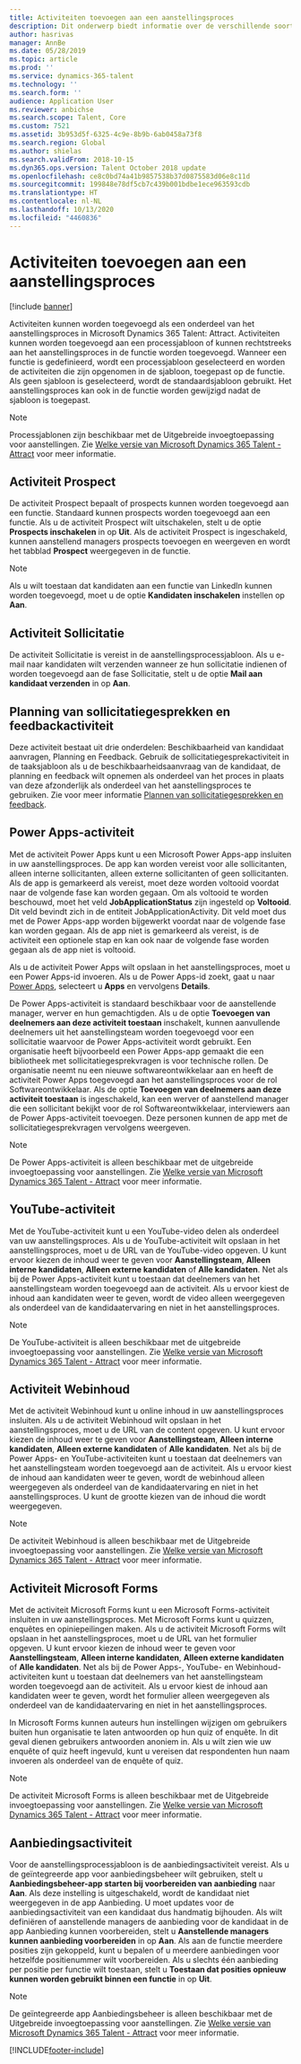 ```yaml
---
title: Activiteiten toevoegen aan een aanstellingsproces
description: Dit onderwerp biedt informatie over de verschillende soorten activiteiten die u kunt toevoegen aan een aanstellingsproces in Microsoft Dynamics 365 Talent - Attract.
author: hasrivas
manager: AnnBe
ms.date: 05/28/2019
ms.topic: article
ms.prod: ''
ms.service: dynamics-365-talent
ms.technology: ''
ms.search.form: ''
audience: Application User
ms.reviewer: anbichse
ms.search.scope: Talent, Core
ms.custom: 7521
ms.assetid: 3b953d5f-6325-4c9e-8b9b-6ab0458a73f8
ms.search.region: Global
ms.author: shielas
ms.search.validFrom: 2018-10-15
ms.dyn365.ops.version: Talent October 2018 update
ms.openlocfilehash: ce8c0bd74a41b9857538b37d0875583d06e8c11d
ms.sourcegitcommit: 199848e78df5cb7c439b001bdbe1ece963593cdb
ms.translationtype: HT
ms.contentlocale: nl-NL
ms.lasthandoff: 10/13/2020
ms.locfileid: "4460836"
---
```

# <a name="add-activities-to-a-hiring-process"></a>Activiteiten toevoegen aan een aanstellingsproces

[!include [banner](includes/banner.md)]

Activiteiten kunnen worden toegevoegd als een onderdeel van het aanstellingsproces in Microsoft Dynamics 365 Talent: Attract. Activiteiten kunnen worden toegevoegd aan een processjabloon of kunnen rechtstreeks aan het aanstellingsproces in de functie worden toegevoegd. Wanneer een functie is gedefinieerd, wordt een processjabloon geselecteerd en worden de activiteiten die zijn opgenomen in de sjabloon, toegepast op de functie. Als geen sjabloon is geselecteerd, wordt de standaardsjabloon gebruikt. Het aanstellingsproces kan ook in de functie worden gewijzigd nadat de sjabloon is toegepast.

> [!NOTE] 
> Processjablonen zijn beschikbaar met de Uitgebreide invoegtoepassing voor aanstellingen. Zie [Welke versie van Microsoft Dynamics 365 Talent - Attract](./attract-comprehensive-hiring.md) voor meer informatie.

## <a name="prospect-activity"></a>Activiteit Prospect

De activiteit Prospect bepaalt of prospects kunnen worden toegevoegd aan een functie. Standaard kunnen prospects worden toegevoegd aan een functie. Als u de activiteit Prospect wilt uitschakelen, stelt u de optie **Prospects inschakelen** in op **Uit**. Als de activiteit Prospect is ingeschakeld, kunnen aanstellend managers prospects toevoegen en weergeven en wordt het tabblad **Prospect** weergegeven in de functie.

> [!NOTE]
> Als u wilt toestaan dat kandidaten aan een functie van LinkedIn kunnen worden toegevoegd, moet u de optie **Kandidaten inschakelen** instellen op **Aan**.

## <a name="application-activity"></a>Activiteit Sollicitatie

De activiteit Sollicitatie is vereist in de aanstellingsprocessjabloon. Als u e-mail naar kandidaten wilt verzenden wanneer ze hun sollicitatie indienen of worden toegevoegd aan de fase Sollicitatie, stelt u de optie **Mail aan kandidaat verzenden** in op **Aan**.

## <a name="interview-schedule-and-feedback-activity"></a>Planning van sollicitatiegesprekken en feedbackactiviteit

Deze activiteit bestaat uit drie onderdelen: Beschikbaarheid van kandidaat aanvragen, Planning en Feedback. Gebruik de sollicitatiegesprekactiviteit in de taaksjabloon als u de beschikbaarheidsaanvraag van de kandidaat, de planning en feedback wilt opnemen als onderdeel van het proces in plaats van deze afzonderlijk als onderdeel van het aanstellingsproces te gebruiken. Zie voor meer informatie [Plannen van sollicitatiegesprekken en feedback](interview-scheduling-feedback.md).

## <a name="power-apps-activity"></a>Power Apps-activiteit

Met de activiteit Power Apps kunt u een Microsoft Power Apps-app insluiten in uw aanstellingsproces. De app kan worden vereist voor alle sollicitanten, alleen interne sollicitanten, alleen externe sollicitanten of geen sollicitanten. Als de app is gemarkeerd als vereist, moet deze worden voltooid voordat naar de volgende fase kan worden gegaan. Om als voltooid te worden beschouwd, moet het veld **JobApplicationStatus** zijn ingesteld op **Voltooid**. Dit veld bevindt zich in de entiteit JobApplicationActivity. Dit veld moet dus met de Power Apps-app worden bijgewerkt voordat naar de volgende fase kan worden gegaan. Als de app niet is gemarkeerd als vereist, is de activiteit een optionele stap en kan ook naar de volgende fase worden gegaan als de app niet is voltooid.

Als u de activiteit Power Apps wilt opslaan in het aanstellingsproces, moet u een Power Apps-id invoeren. Als u de Power Apps-id zoekt, gaat u naar [Power Apps](https://web.powerapps.com), selecteert u **Apps** en vervolgens **Details**.

De Power Apps-activiteit is standaard beschikbaar voor de aanstellende manager, werver en hun gemachtigden. Als u de optie **Toevoegen van deelnemers aan deze activiteit toestaan** inschakelt, kunnen aanvullende deelnemers uit het aanstellingsteam worden toegevoegd voor een sollicitatie waarvoor de Power Apps-activiteit wordt gebruikt. Een organisatie heeft bijvoorbeeld een Power Apps-app gemaakt die een bibliotheek met sollicitatiegesprekvragen is voor technische rollen. De organisatie neemt nu een nieuwe softwareontwikkelaar aan en heeft de activiteit Power Apps toegevoegd aan het aanstellingsproces voor de rol Softwareontwikkelaar. Als de optie **Toevoegen van deelnemers aan deze activiteit toestaan** is ingeschakeld, kan een werver of aanstellend manager die een sollicitant bekijkt voor de rol Softwareontwikkelaar, interviewers aan de Power Apps-activiteit toevoegen. Deze personen kunnen de app met de sollicitatiegesprekvragen vervolgens weergeven.

> [!NOTE]
> De Power Apps-activiteit is alleen beschikbaar met de uitgebreide invoegtoepassing voor aanstellingen. Zie [Welke versie van Microsoft Dynamics 365 Talent - Attract](./attract-comprehensive-hiring.md) voor meer informatie.

## <a name="youtube-activity"></a>YouTube-activiteit

Met de YouTube-activiteit kunt u een YouTube-video delen als onderdeel van uw aanstellingsproces. Als u de YouTube-activiteit wilt opslaan in het aanstellingsproces, moet u de URL van de YouTube-video opgeven. U kunt ervoor kiezen de inhoud weer te geven voor **Aanstellingsteam**, **Alleen interne kandidaten**, **Alleen externe kandidaten** of **Alle kandidaten**. Net als bij de Power Apps-activiteit kunt u toestaan dat deelnemers van het aanstellingsteam worden toegevoegd aan de activiteit. Als u ervoor kiest de inhoud aan kandidaten weer te geven, wordt de video alleen weergegeven als onderdeel van de kandidaatervaring en niet in het aanstellingsproces.

> [!NOTE]
> De YouTube-activiteit is alleen beschikbaar met de uitgebreide invoegtoepassing voor aanstellingen. Zie [Welke versie van Microsoft Dynamics 365 Talent - Attract](./attract-comprehensive-hiring.md) voor meer informatie.

## <a name="web-content-activity"></a>Activiteit Webinhoud

Met de activiteit Webinhoud kunt u online inhoud in uw aanstellingsproces insluiten. Als u de activiteit Webinhoud wilt opslaan in het aanstellingsproces, moet u de URL van de content opgeven. U kunt ervoor kiezen de inhoud weer te geven voor **Aanstellingsteam**, **Alleen interne kandidaten**, **Alleen externe kandidaten** of **Alle kandidaten**. Net als bij de Power Apps- en YouTube-activiteiten kunt u toestaan dat deelnemers van het aanstellingsteam worden toegevoegd aan de activiteit. Als u ervoor kiest de inhoud aan kandidaten weer te geven, wordt de webinhoud alleen weergegeven als onderdeel van de kandidaatervaring en niet in het aanstellingsproces. U kunt de grootte kiezen van de inhoud die wordt weergegeven.

> [!NOTE]
> De activiteit Webinhoud is alleen beschikbaar met de Uitgebreide invoegtoepassing voor aanstellingen. Zie [Welke versie van Microsoft Dynamics 365 Talent - Attract](./attract-comprehensive-hiring.md) voor meer informatie.

## <a name="microsoft-forms-activity"></a>Activiteit Microsoft Forms

Met de activiteit Microsoft Forms kunt u een Microsoft Forms-activiteit insluiten in uw aanstellingsproces. Met Microsoft Forms kunt u quizzen, enquêtes en opiniepeilingen maken. Als u de activiteit Microsoft Forms wilt opslaan in het aanstellingsproces, moet u de URL van het formulier opgeven. U kunt ervoor kiezen de inhoud weer te geven voor **Aanstellingsteam**, **Alleen interne kandidaten**, **Alleen externe kandidaten** of **Alle kandidaten**. Net als bij de Power Apps-, YouTube- en Webinhoud-activiteiten kunt u toestaan dat deelnemers van het aanstellingsteam worden toegevoegd aan de activiteit. Als u ervoor kiest de inhoud aan kandidaten weer te geven, wordt het formulier alleen weergegeven als onderdeel van de kandidaatervaring en niet in het aanstellingsproces.

In Microsoft Forms kunnen auteurs hun instellingen wijzigen om gebruikers buiten hun organisatie te laten antwoorden op hun quiz of enquête. In dit geval dienen gebruikers antwoorden anoniem in. Als u wilt zien wie uw enquête of quiz heeft ingevuld, kunt u vereisen dat respondenten hun naam invoeren als onderdeel van de enquête of quiz.

> [!NOTE]
> De activiteit Microsoft Forms is alleen beschikbaar met de Uitgebreide invoegtoepassing voor aanstellingen. Zie [Welke versie van Microsoft Dynamics 365 Talent - Attract](./attract-comprehensive-hiring.md) voor meer informatie.

## <a name="offer-activity"></a>Aanbiedingsactiviteit

Voor de aanstellingsprocessjabloon is de aanbiedingsactiviteit vereist. Als u de geïntegreerde app voor aanbiedingsbeheer wilt gebruiken, stelt u **Aanbiedingsbeheer-app starten bij voorbereiden van aanbieding** naar **Aan**. Als deze instelling is uitgeschakeld, wordt de kandidaat niet weergegeven in de app Aanbieding. U moet updates voor de aanbiedingsactiviteit van een kandidaat dus handmatig bijhouden. Als wilt definiëren of aanstellende managers de aanbieding voor de kandidaat in de app Aanbieding kunnen voorbereiden, stelt u **Aanstellende managers kunnen aanbieding voorbereiden** in op **Aan**. Als aan de functie meerdere posities zijn gekoppeld, kunt u bepalen of u meerdere aanbiedingen voor hetzelfde positienummer wilt voorbereiden. Als u slechts één aanbieding per positie per functie wilt toestaan, stelt u **Toestaan dat posities opnieuw kunnen worden gebruikt binnen een functie** in op **Uit**.

> [!NOTE]
> De geïntegreerde app Aanbiedingsbeheer is alleen beschikbaar met de Uitgebreide invoegtoepassing voor aanstellingen. Zie [Welke versie van Microsoft Dynamics 365 Talent - Attract](./attract-comprehensive-hiring.md) voor meer informatie.




[!INCLUDE[footer-include](../includes/footer-banner.md)]